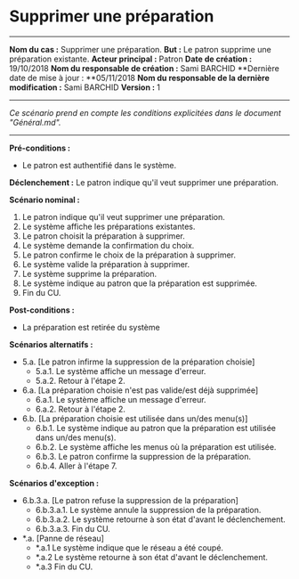 # Supprimer une préparation

------

**Nom du cas :** Supprimer une préparation.
**But :** Le patron supprime une préparation existante.
**Acteur principal :** Patron
**Date de création :** 19/10/2018
**Nom du responsable de création :** Sami BARCHID
**Dernière date de mise à jour : **05/11/2018
**Nom du responsable de la dernière modification :** Sami BARCHID
**Version :** 1

------

*Ce scénario prend en compte les conditions explicitées dans le document "Général.md".*

------

**Pré-conditions :**
- Le patron est authentifié dans le système.

**Déclenchement :**
Le patron indique qu'il veut supprimer une préparation.

**Scénario nominal :**
1. Le patron indique qu'il veut supprimer une préparation.
2. Le système affiche les préparations existantes.
3. Le patron choisit la préparation à supprimer.
4. Le système demande la confirmation du choix.
5. Le patron confirme le choix de la préparation à supprimer.
6. Le système valide la préparation à supprimer.
7. Le système supprime la préparation.
8. Le système indique au patron que la préparation est supprimée.
9. Fin du CU.

**Post-conditions :**
- La préparation est retirée du système

**Scénarios alternatifs :**
- 5.a. [Le patron infirme la suppression de la préparation choisie]
	- 5.a.1. Le système affiche un message d'erreur.
	- 5.a.2. Retour à l'étape 2.
- 6.a. [La préparation choisie n'est pas valide/est déjà supprimée]
	- 6.a.1. Le système affiche un message d'erreur.
	- 6.a.2. Retour à l'étape 2.
- 6.b. [La préparation choisie est utilisée dans un/des menu(s)]
	- 6.b.1. Le système indique au patron que la préparation est utilisée dans un/des menu(s).
	- 6.b.2. Le système affiche les menus où la préparation est utilisée.
	- 6.b.3. Le patron confirme la suppression de la préparation.
	- 6.b.4. Aller à l'étape 7.

**Scénarios d'exception :**
- 6.b.3.a. [Le patron refuse la suppression de la préparation]
	- 6.b.3.a.1. Le système annule la suppression de la préparation.
	- 6.b.3.a.2. Le système retourne à son état d'avant le déclenchement.
	- 6.b.3.a.3. Fin du CU.
- \*.a. [Panne de réseau]
	- \*.a.1 Le système indique que le réseau a été coupé.
	- \*.a.2 Le système retourne à son état d'avant le déclenchement.
	- \*.a.3 Fin du CU.
